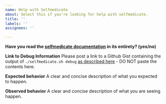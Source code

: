 ```yaml
---
name: Help with Selfmedicate
about: Select this if you're looking for help with selfmedicate.
title: ''
labels: ''
assignees: ''

---
```


**Have you read the [selfmedicate documentation](https://antidoteproject.readthedocs.io/en/latest/hacking/curriculum/selfmedicate.html) in its entirety? (yes/no)**

**Link to Debug Information**
Please post a link to a Github Gist containing the output of `./selfmedicate.sh debug` [as described here](https://antidoteproject.readthedocs.io/en/latest/hacking/curriculum/selfmedicate.html#troubleshooting-self-medicate) - DO NOT paste the contents here.

**Expected behavior**
A clear and concise description of what you expected to happen.

**Observed behavior**
A clear and concise description of what you are seeing happen.
